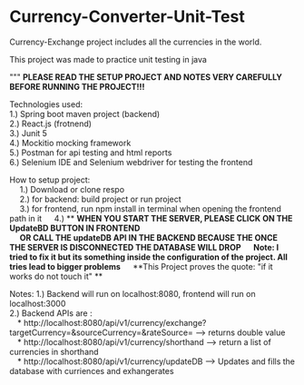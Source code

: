 # Currency-Converter-Unit-Test
Currency-Exchange project includes all the currencies in the world.   

This project was made to practice unit testing in java   

 """ **PLEASE READ THE SETUP PROJECT AND NOTES VERY CAREFULLY BEFORE RUNNING THE PROJECT!!!**  

Technologies used:   
1.) Spring boot maven project (backend)   
2.) React.js (frotnend)   
3.) Junit 5  
4.) Mockitio mocking framework   
5.) Postman for api testing and html reports  
6.) Selenium IDE and Selenium webdriver for testing the frontend

How to setup project:  
&emsp; 1.) Download or clone respo  
&emsp; 2.) for backend: build project or run project   
&emsp; 3.) for frontend, run npm install in terminal when opening the frontend path in it
&emsp; 4.) ** **WHEN YOU START THE SERVER, PLEASE CLICK ON THE UpdateBD BUTTON IN FRONTEND**   
&emsp; **OR CALL THE updateDB API IN THE BACKEND BECAUSE THE ONCE THE SERVER IS DISCONNECTED THE DATABASE WILL DROP**
&emsp; **Note: I tried to fix it but its something inside the configuration of the project. All tries lead to bigger problems**
&emsp; **This Project proves the quote: "if it works do not touch it" **

Notes: 
1.) Backend will run on localhost:8080, frontend will run on localhost:3000  
2.) Backend APIs are :  
&emsp;* http://localhost:8080/api/v1/currency/exchange?targetCurrency=<targetCurrency>&sourceCurrency=<SourceCurrency>&rateSource=<API or DB> --> returns double value  
&emsp;* http://localhost:8080/api/v1/currency/shorthand --> return a list of currencies in shorthand  
&emsp;* http://localhost:8080/api/v1/currency/updateDB --> Updates and fills the database with curriences and exhangerates  
